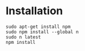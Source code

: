 # Installation

    sudo apt-get install npm
    sudo npm install --global n
    sudo n latest
    npm install
